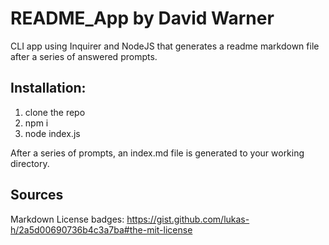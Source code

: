 # README_App by David Warner

CLI app using Inquirer and NodeJS that generates a readme markdown file after a series of answered prompts.

## Installation:

1. clone the repo
2. npm i
3. node index.js

After a series of prompts, an index.md file is generated to your working directory.

## Sources

Markdown License badges: https://gist.github.com/lukas-h/2a5d00690736b4c3a7ba#the-mit-license
